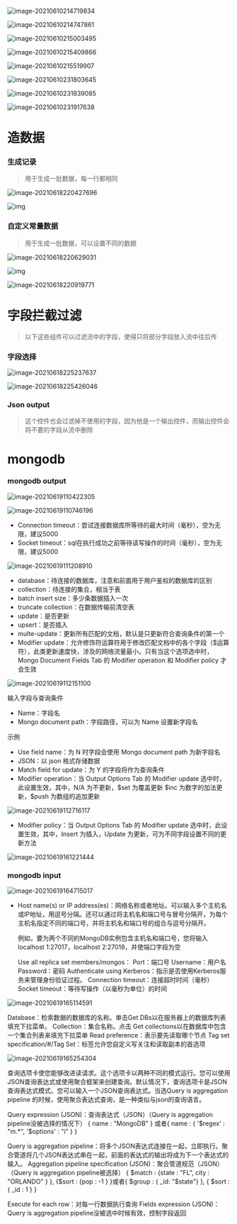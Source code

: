 ![image-20210610214719834](image/image-20210610214719834.png)





![image-20210610214747861](image/image-20210610214747861.png)





![image-20210610215003495](image/image-20210610215003495.png)





![image-20210610215409866](image/image-20210610215409866.png)



![image-20210610215519907](image/image-20210610215519907.png)





![image-20210610231803645](image/image-20210610231803645.png)



![image-20210610231839085](image/image-20210610231839085.png)



![image-20210610231917638](image/image-20210610231917638.png)



# 造数据

### 生成记录

> 用于生成一批数据，每一行都相同

![image-20210618220427696](image/image-20210618220427696.png)

![img](image/1135580-20180504091122314-1788652971.png)



### 自定义常量数据

> 用于生成一批数据，可以设置不同的数据

![image-20210618220629031](image/image-20210618220629031.png)

![img](image/1135580-20180504091425720-1673925347.png)

![image-20210618220919771](image/image-20210618220919771.png)



# 字段拦截过滤

> 以下这些组件可以过滤流中的字段，使得只将部分字段放入流中往后传





### 字段选择

![image-20210618225237637](image/image-20210618225237637.png)

![image-20210618225426046](image/image-20210618225426046.png)



### Json output

> 这个控件也会过滤掉不使用的字段，因为他是一个输出控件，而输出控件会将不要的字段从流中删除





# mongodb

### mongodb output

![image-20210619110422305](image/image-20210619110422305.png)

![image-20210619110746196](image/image-20210619110746196.png)

- Connection timeout：尝试连接数据库所等待的最大时间（毫秒），空为无限，建议5000
- Socket timeout：sql在执行成功之前等待读写操作的时间（毫秒），空为无限，建议5000



![image-20210619111208910](image/image-20210619111208910.png)

- database：待连接的数据库，注意和前面用于用户鉴权的数据库的区别
- collection：待连接的集合，相当于表
- batch insert size：多少条数据插入一次
- truncate collection：在数据传输前清空表
- update：是否更新
- upsert：是否插入
- multe-update：更新所有匹配的文档，默认是只更新符合查询条件的第一个
- Modifier update：允许修饰符运算符用于修改匹配文档中的各个字段（$运算符），此类更新速度快，涉及的网络流量最小。只有当这个选项选中时，Mongo Document Fields Tab 的 Modifier operation 和 Modifier policy 才会生效



![image-20210619112151100](image/image-20210619112151100.png)

输入字段与查询条件

- Name：字段名
- Mongo document path：字段路径，可以为 Name 设置新字段名

示例

- Use field name：为 N 时字段会使用 Mongo document path 为新字段名
- JSON：以 json 格式存储数据
- Match field for update：为 Y 的字段将作为查询条件
- Modifier operation：当 Output Options Tab 的 Modifier update 选中时，此设置生效，其中，N/A 为不更新，\$set 为覆盖更新 \$inc 为数字的加法更新，$push 为数组的追加更新

![image-20210619112716117](image/image-20210619112716117.png)

- Modifier policy：当 Output Options Tab 的 Modifier update 选中时，此设置生效，其中，Insert 为插入，Update 为更新，可为不同字段设置不同的更新方法





![image-20210619161221444](image/image-20210619161221444.png)





### mongodb input



![image-20210619164715017](image/image-20210619164715017.png)

- Host name(s) or IP address(es)：网络名称或者地址。可以输入多个主机名或IP地址，用逗号分隔。还可以通过将主机名和端口号与冒号分隔开，为每个主机名指定不同的端口号，并将主机名和端口号的组合与逗号分隔开。

  例如，要为两个不同的MongoDB实例包含主机名和端口号，您将输入localhost 1:27017，localhost 2:27018，并使端口字段为空

  Use all replica set members/mongos：
  Port：端口号
  Username：用户名
  Password：密码
  Authenticate using Kerberos：指示是否使用Kerberos服务来管理身份验证过程。
  Connection timeout：连接超时时间（毫秒）
  Socket timeout：等待写操作（以毫秒为单位）的时间



![image-20210619165114591](image/image-20210619165114591.png)

Database：检索数据的数据库的名称。单击Get DBs以在服务器上的数据库列表填充下拉菜单。
Collection：集合名称。点击 Get collections以在数据库中包含一个集合列表来填充下拉菜单
Read preference：表示要先读取哪个节点
Tag set specification/#/Tag Set：标签允许您自定义写关注和读取副本的首选项





![image-20210619165254304](image/image-20210619165254304.png)

查询选项卡使您能够改进读请求。这个选项卡以两种不同的模式运行。您可以使用JSON查询表达式或使用聚合框架来创建查询。默认情况下，查询选项卡是JSON查询表达式模式。您可以输入一个JSON查询表达式。当选Query is aggregation pipeline 的时候，使用聚合表达式查询，是一种类似与json的查询语言。

Query expression (JSON)：查询表达式（JSON）（Query is aggregation pipeline没被选择的情况下）
{ name : "MongoDB" } 或者{ name : { '\$regex' : "m.*", '$options' : "i" } }

Query is aggregation pipeline：将多个JSON表达式连接在一起，立即执行。聚合管道将几个JSON表达式串在一起，前面的表达式的输出将成为下一个表达式的输入。
Aggregation pipeline specification (JSON)：聚合管道规范（JSON）（Query is aggregation pipeline被选择）
{ \$match : {state : "FL", city : "ORLANDO" } }, {​\$sort : {pop : -1 } }或者{ ​\$group : { _id: "\$state"} }, { \$sort : { _id : 1 } }

Execute for each row：对每一行数据执行查询
Fields expression (JSON)：Query is aggregation pipeline没被选中时候有效，控制字段返回